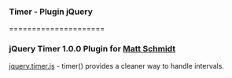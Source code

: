 ### Timer - Plugin jQuery
=====================

### jQuery Timer 1.0.0 Plugin for [Matt Schmidt](http://www.mattptr.net "Matt Schmidt")
[jquery.timer.js](https://github.com/albertocerqueira/web-utils/tree/master/web-utils/plugins/timer/1.0.0/jquery.timer.js "jquery.timer.js") - timer() provides a cleaner way to handle intervals.  